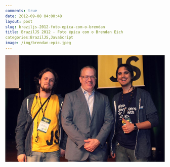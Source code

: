 ```yaml
---
comments: true
date: 2012-09-08 04:00:48
layout: post
slug: braziljs-2012-foto-epica-com-o-brendan
title: BrazilJS 2012 - Foto épica com o Brendan Eich
categories:BrazilJS,JavaScript
image: /img/brendan-epic.jpeg
---
```


![Brendan Epic](/img/brendan-epic.jpeg)